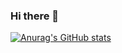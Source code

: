 ### Hi there 👋

[![Anurag's GitHub stats](https://github-readme-stats.vercel.app/api?username=Kvble)](https://github.com/anuraghazra/github-readme-stats)
<!--
**Kvble/Kvble** is a ✨ _special_ ✨ repository because its `README.md` (this file) appears on your GitHub profile.

Here are some ideas to get you started:

- 🔭 I’m currently working on ...
- 🌱 I’m currently learning ...
- 👯 I’m looking to collaborate on ...
- 🤔 I’m looking for help with ...
- 💬 Ask me about ...
- 📫 How to reach me: ...
- 😄 Pronouns: ...
- ⚡ Fun fact: ...
-->
